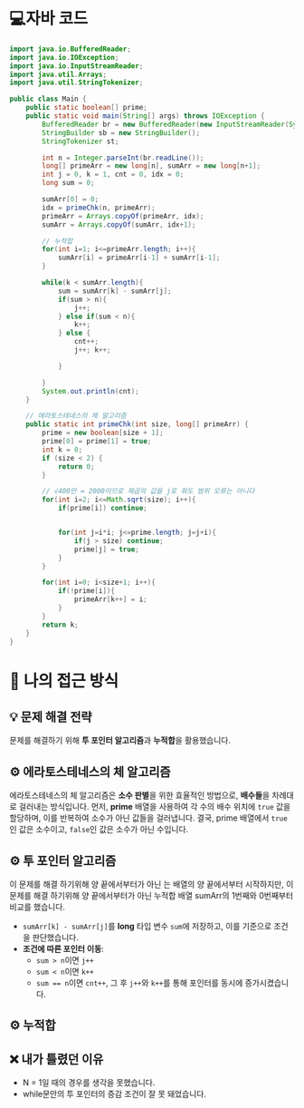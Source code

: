 <!-- 꾸미는데 있어 ChatGPT를 사용하였습니다. -->
# 💻자바 코드
```java
import java.io.BufferedReader;
import java.io.IOException;
import java.io.InputStreamReader;
import java.util.Arrays;
import java.util.StringTokenizer;

public class Main {
    public static boolean[] prime;
    public static void main(String[] args) throws IOException {
        BufferedReader br = new BufferedReader(new InputStreamReader(System.in));
        StringBuilder sb = new StringBuilder();
        StringTokenizer st;

        int n = Integer.parseInt(br.readLine());
        long[] primeArr = new long[n], sumArr = new long[n+1];
        int j = 0, k = 1, cnt = 0, idx = 0;
        long sum = 0;

        sumArr[0] = 0;
        idx = primeChk(n, primeArr);
        primeArr = Arrays.copyOf(primeArr, idx);
        sumArr = Arrays.copyOf(sumArr, idx+1);

        // 누적합
        for(int i=1; i<=primeArr.length; i++){
            sumArr[i] = primeArr[i-1] + sumArr[i-1];
        }

        while(k < sumArr.length){
            sum = sumArr[k] - sumArr[j];
            if(sum > n){
                j++;
            } else if(sum < n){
                k++;
            } else {
                cnt++;
                j++; k++;

            }

        }
        System.out.println(cnt);
    }

    // 에라토스테네스의 체 알고리즘
    public static int primeChk(int size, long[] primeArr) {
        prime = new boolean[size + 1];
        prime[0] = prime[1] = true;
        int k = 0;
        if (size < 2) {
            return 0;
        }

        // √400만 = 2000이므로 제곱의 값을 j로 줘도 범위 오류는 아니다
        for(int i=2; i<=Math.sqrt(size); i++){
            if(prime[i]) continue;


            for(int j=i*i; j<=prime.length; j=j+i){
                if(j > size) continue;
                prime[j] = true;
            }
        }

        for(int i=0; i<size+1; i++){
            if(!prime[i]){
                primeArr[k++] = i;
            }
        }
        return k;
    }
}
```

# 💭 나의 접근 방식

## 💡 문제 해결 전략
문제를 해결하기 위해 **투 포인터 알고리즘**과 **누적합**을 활용했습니다. 

## ⚙️ 에라토스테네스의 체 알고리즘
에라토스테네스의 체 알고리즘은 **소수 판별**을 위한 효율적인 방법으로, **배수들**을 차례대로 걸러내는 방식입니다. 먼저, **prime** 배열을 사용하여 각 수의 배수 위치에 `true` 값을 할당하며, 이를 반복하여 소수가 아닌 값들을 걸러냅니다. 결국, prime 배열에서 `true`인 값은 소수이고, `false`인 값은 소수가 아닌 수입니다.

## ⚙️ 투 포인터 알고리즘
이 문제를 해결 하기위해 양 끝에서부터가 아닌 는 배열의 양 끝에서부터 시작하지만, 이 문제를 해결 하기위해 양 끝에서부터가 아닌 누적합 배열 sumArr의 1번째와 0번째부터 비교를 했습니다.

- `sumArr[k] - sumArr[j]`를 **long** 타입 변수 `sum`에 저장하고, 이를 기준으로 조건을 판단했습니다.
- **조건에 따른 포인터 이동**:
  - `sum > n`이면 `j++`
  - `sum < n`이면 `k++`
  - `sum == n`이면 `cnt++`, 그 후 `j++`와 `k++`를 통해 포인터를 동시에 증가시켰습니다.

## ⚙️ 누적합


## ❌ 내가 틀렸던 이유
- N = 1일 때의 경우를 생각을 못했습니다.
- while문안의 투 포인터의 증감 조건이 잘 못 돼었습니다.
